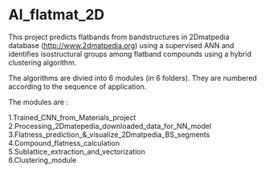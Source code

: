 # AI_flatmat_2D
This project predicts flatbands from bandstructures in 2Dmatpedia database (http://www.2dmatpedia.org) using a supervised ANN and identifies isostructural groups among flatband compounds using a hybrid clustering algorithm.

The algorithms are divied into 6 modules (in 6 folders). They are numbered according to the sequence of application.

The modules are :

1.Trained_CNN_from_Materials_project      
2.Processing_2Dmatepedia_downloaded_data_for_NN_model        
3.Flatness_prediction_&_visualize_2Dmatpedia_BS_segments       
4.Compound_flatness_calculation       
5.Sublattice_extraction_and_vectorization       
6.Clustering_module
